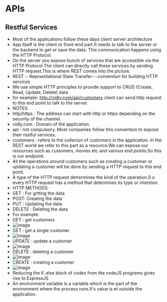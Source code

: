 # APIs
## Restful Services
* Most of the applications follow these days client server architecture
* App itself is the client or front-end part.It needs to talk to the server or the backend to get or save the data. This communication happens using the HTTP Protocol.
* On the server you expose bunch of services that are accessible via the HTTP Protocol.The client can directly call these services by sending HTTP request.This is where REST comes into the picture.
* REST :- Reprsentational State Transfer---convention for building HTTP services
* We use simple HTTP principles to provide support to CRUD (Create, Read, Update, Delete) data
* for example: http://vidly.com/api/customers client can send http request to this end point to talk to the server.
*  NOTES:
*  http/https : The address can start with http or https depending on the security of the channel.
*  vidly.com  : Domain of the application.
*  api : not compulsory. Most companies follow this convention to expose their restful services.
*  customers : refers to the collecion of customers in the application. In the REST world we refer to this part as a resource.We can expose our resources such as customers, movies etc and various end points.So this is our endpoint.
*  All the operations around customers such as creating a customer or updating a customer will be done by sending a HTTP request to this end point.
*  A type of the HTTP request detrermines the kind of the operation.S o every HTTP request has a method that determines its type or intention.
*  HTTP METHODS:
*  GET : For grtting the data
*  POST: Creating the data
*  PUT : Updating the data
*  DELETE : Deleting the data
*  For example:
*  GET : get customers
*  ![image](https://github.com/Sinha321/APIs/assets/116704941/012f341a-1815-416a-9fbe-525badcb96ae)
*  GET : get a single customer
*  ![image](https://github.com/Sinha321/APIs/assets/116704941/de4c9652-ef61-4a38-9be8-3914ec75def2)
*  UPDATE : update a customer
*  ![image](https://github.com/Sinha321/APIs/assets/116704941/6f5b9d35-e02b-4ca7-b1f5-371b6a34a369)
*  DELETE : deleting a customer
*  ![image](https://github.com/Sinha321/APIs/assets/116704941/1ecdd2e3-2c85-4a74-b244-c8440dde19e2)
*  CREATE : creating a customer
*  ![image](https://github.com/Sinha321/APIs/assets/116704941/182efdf7-7e7d-40c2-9408-077b2e6f69b8)
*  Reducing the if..else block of codes from the nodeJS programs gives rise to ExpressJS
*  An environment variable is a variable which is the part of the environment where the process runs.It's value is et outside the application.





   

